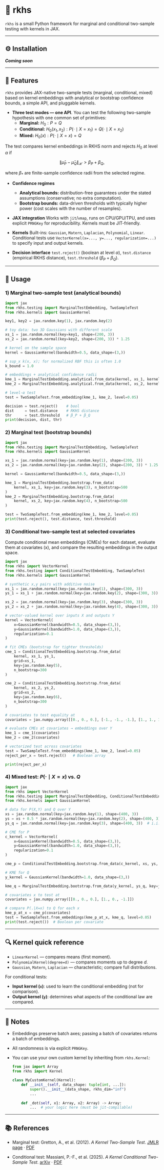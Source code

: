 # 🌱 rkhs

`rkhs` is a small Python framework for marginal and conditional two-sample testing with kernels in JAX.

---

## ⚙️ Installation
**_Coming soon_**

---

## 🚀 Features
`rkhs` provides JAX-native two-sample tests (marginal, conditional, mixed) based on kernel embeddings with analytical or bootstrap confidence bounds, a simple API, and pluggable kernels.

- **Three test modes — one API**. You can test the following two-sample hypothesis with one common set of primitives: 
  - **Marginal:** $H_0: P = Q$
  - **Conditional:** $H_0(x_1,x_2): P(\cdot\mid X=x_1)=Q(\cdot\mid X=x_2)$
  - **Mixed:** $H_0(x): P(\cdot\mid X=x)=Q$

The test compares kernel embeddings in RKHS norm and rejects $H_0$ at level $\alpha$ if

$$
\|\widehat\mu_P - \widehat\mu_Q\|_\mathcal{H} > \beta_P + \beta_Q,
$$

where $\beta_\ast$ are finite-sample confidence radii from the selected regime.

- **Confidence regimes**
  - **Analytical bounds:** distribution-free guarantees under the stated assumptions (conservative; no extra computation).
  - **Bootstrap bounds:** data-driven thresholds with typically higher power (cost scales with the number of resamples).

- **JAX integration**
  Works with `jit`/`vmap`, runs on CPU/GPU/TPU, and uses explicit `PRNGKey` for reproducibility. Kernels must be JIT-friendly.

- **Kernels**
  Built-ins: `Gaussian`, `Matern`, `Laplacian`, `Polynomial`, `Linear`.  
  Conditional tests use `VectorKernel(x=..., y=..., regularization=...)` to specify input and output kernels.

- **Decision interface**
  `test.reject()` (boolean at level $\alpha$), `test.distance` (empirical RKHS distance), `test.threshold` ($\beta_P+\beta_Q$).

---

## 🧩 Usage

### 1) Marginal two-sample test (analytical bounds)

```python
import jax
from rkhs.testing import MarginalTestEmbedding, TwoSampleTest
from rkhs.kernels import GaussianKernel

key1, key2 = jax.random.key(1), jax.random.key(2)

# toy data: two 3D Gaussians with different scale
xs_1 = jax.random.normal(key=key1, shape=(200, 3))
xs_2 = jax.random.normal(key=key2, shape=(200, 3)) * 1.25

# kernel on the sample space
kernel = GaussianKernel(bandwidth=0.5, data_shape=(3,))

# sup_x k(x, x); for normalized RBF this is often 1.0
k_bound = 1.0

# embeddings + analytical confidence radii
kme_1 = MarginalTestEmbedding.analytical.from_data(kernel, xs_1, kernel_bound=k_bound)
kme_2 = MarginalTestEmbedding.analytical.from_data(kernel, xs_2, kernel_bound=k_bound)

# level-α test
test = TwoSampleTest.from_embedding(kme_1, kme_2, level=0.05)

decision = test.reject()    # bool
dist     = test.distance    # RKHS distance
thr      = test.threshold   # β_P + β_Q
print(decision, dist, thr)
```
### 2) Marginal test (bootstrap bounds)

```python
import jax
from rkhs.testing import MarginalTestEmbedding, TwoSampleTest
from rkhs.kernels import GaussianKernel

xs_1 = jax.random.normal(key=jax.random.key(1), shape=(200, 3))
xs_2 = jax.random.normal(key=jax.random.key(2), shape=(200, 3)) * 1.25

kernel = GaussianKernel(bandwidth=0.5, data_shape=(3,))

kme_1 = MarginalTestEmbedding.bootstrap.from_data(
    kernel, xs_1, key=jax.random.key(3), n_bootstrap=500
)
kme_2 = MarginalTestEmbedding.bootstrap.from_data(
    kernel, xs_2, key=jax.random.key(4), n_bootstrap=500
)

test = TwoSampleTest.from_embedding(kme_1, kme_2, level=0.05)
print(test.reject(), test.distance, test.threshold)
```

### 3) Conditional two-sample test at selected covariates

Compute conditional mean embeddings (CMEs) for each dataset, evaluate them at covariates \(x\), and compare the resulting embeddings in the output space.

```python
import jax
from rkhs import VectorKernel
from rkhs.testing import ConditionalTestEmbedding, TwoSampleTest
from rkhs.kernels import GaussianKernel

# synthetic x,y pairs with additive noise
xs_1 = jax.random.normal(key=jax.random.key(1), shape=(300, 3))
ys_1 = xs_1 + jax.random.normal(key=jax.random.key(2), shape=(300, 3))

xs_2 = jax.random.normal(key=jax.random.key(3), shape=(300, 3))
ys_2 = xs_2 + jax.random.normal(key=jax.random.key(4), shape=(300, 3))

# vector-valued kernel over inputs X and outputs Y
kernel = VectorKernel(
    x=GaussianKernel(bandwidth=0.5, data_shape=(3,)),
    y=GaussianKernel(bandwidth=1.0, data_shape=(3,)),
    regularization=0.1
)

# fit CMEs (bootstrap for tighter thresholds)
cme_1 = ConditionalTestEmbedding.bootstrap.from_data(
    kernel, xs_1, ys_1,
    grid=xs_1,
    key=jax.random.key(5),
    n_bootstrap=300
)

cme_2 = ConditionalTestEmbedding.bootstrap.from_data(
    kernel, xs_2, ys_2,
    grid=xs_2,
    key=jax.random.key(6),
    n_bootstrap=300
)

# covariates to test equality at
covariates = jax.numpy.array([[0., 0., 0.], [-1., -1., -1.], [1., 1., 1.]])

# evaluate CMEs at covariates → embeddings over Y
kme_1 = cme_1(covariates)
kme_2 = cme_2(covariates)

# vectorized test across covariates
test = TwoSampleTest.from_embeddings(kme_1, kme_2, level=0.05)
reject_per_x = test.reject()   # Boolean array

print(reject_per_x)
```

### 4) Mixed test: $P(\cdot\mid X=x)$ vs. $Q$

```python
import jax
from rkhs import VectorKernel
from rkhs.testing import MarginalTestEmbedding, ConditionalTestEmbedding, TwoSampleTest
from rkhs.kernels import GaussianKernel

# data for P(X,Y) and Q over Y
xs = jax.random.normal(key=jax.random.key(1), shape=(400, 3))
ys = xs + 0.5 * jax.random.normal(key=jax.random.key(2), shape=(400, 3))
ys_q = jax.random.normal(key=jax.random.key(3), shape=(400, 3))  # i.i.d. from Q

# CME for P
c_kernel = VectorKernel(
    x=GaussianKernel(bandwidth=0.5, data_shape=(3,)),
    y=GaussianKernel(bandwidth=1.0, data_shape=(3,)),
    regularization=0.1
)

cme_p = ConditionalTestEmbedding.bootstrap.from_data(c_kernel, xs, ys, grid=xs, key=jax.random.key(4), n_bootstrap=300)

# KME for Q
y_kernel = GaussianKernel(bandwidth=1.0, data_shape=(3,))

kme_q = MarginalTestEmbedding.bootstrap.from_data(y_kernel, ys_q, key=jax.random.key(5), n_bootstrap=300)

# covariates x to test at
covariates = jax.numpy.array([[0., 0., 0.], [1., 0., -1.]])

# compare P(.|X=x) to Q for each x
kme_p_at_x = cme_p(covariates)
test = TwoSampleTest.from_embeddings(kme_p_at_x, kme_q, level=0.05)
print(test.reject())  # Boolean per covariate
```

---

## 🔍 Kernel quick reference

- `LinearKernel` — compares means (first moment).
- `PolynomialKernel(degree=d)` — compares moments up to degree $d$.
- `Gaussian`, `Matern`, `Laplacian` — characteristic; compare full distributions.

For conditional tests:
- **Input kernel (`x`)**: used to learn the conditional embedding (not for comparison).
- **Output kernel (`y`)**: determines what aspects of the conditional law are compared.

---

## 🧠 Notes
- Embeddings preserve batch axes; passing a batch of covariates returns a batch of embeddings.
- All randomness is via explicit `PRNGKey`.
- You can use your own custom kernel by inheriting from `rkhs.Kernel`:

    ```python
    from jax import Array
    from rkhs import Kernel
    
    class MyCustomKernel(Kernel):
        def __init__(self, data_shape: tuple[int, ...]):
            super().__init__(data_shape, rkhs_dim="inf")
            ...
        
        def _dot(self, x1: Array, x2: Array) -> Array:
            ...  # your logic here (must be jit-compilable)
    ```

---

## 📚 References

- Marginal test: Gretton, A., et al. (2012). *A Kernel Two-Sample Test*. [JMLR page](https://jmlr.csail.mit.edu/papers/v13/gretton12a.html) · [PDF](https://www.jmlr.org/papers/volume13/gretton12a/gretton12a.pdf)

- Conditional test: Massiani, P.-F., et al. (2025). *A Kernel Conditional Two-Sample Test*. [arXiv](https://arxiv.org/abs/2506.03898) · [PDF](https://arxiv.org/pdf/2506.03898)
